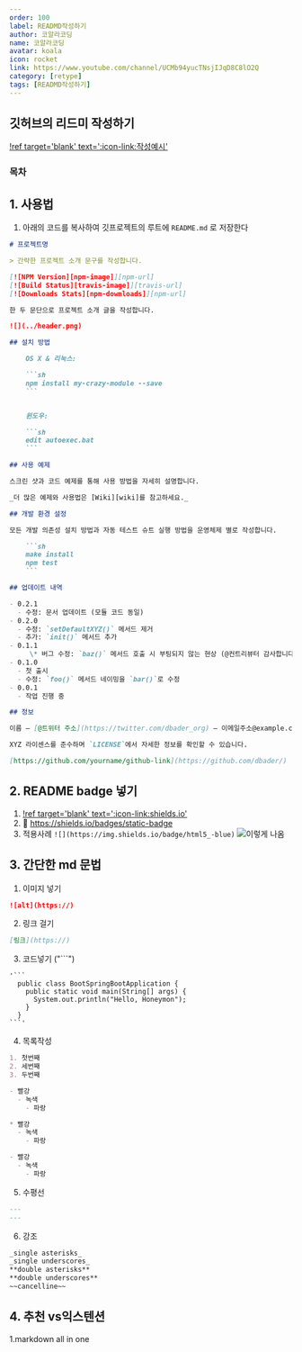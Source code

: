 ```yaml
---
order: 100
label: READMD작성하기
author: 코알라코딩
name: 코알라코딩
avatar: koala
icon: rocket
link: https://www.youtube.com/channel/UCMb94yucTNsjIJqD8C8lO2Q
category: [retype]
tags: [READMD작성하기]
---
```


## 깃허브의 리드미 작성하기 <!-- omit in toc -->

[!ref target='blank' text=':icon-link:작성예시'](https://github.com/kimminjung96/OneTrip)

### 목차 <!-- omit in toc -->

## 1. 사용법

1. 아래의 코드를 복사하여 깃프로젝트의 루트에 `README.md` 로 저장한다

````markdown # READMD.md
# 프로젝트명

> 간략한 프로젝트 소개 문구를 작성합니다.

[![NPM Version][npm-image]][npm-url]
[![Build Status][travis-image]][travis-url]
[![Downloads Stats][npm-downloads]][npm-url]

한 두 문단으로 프로젝트 소개 글을 작성합니다.

![](../header.png)

## 설치 방법

    OS X & 리눅스:

    ```sh
    npm install my-crazy-module --save
    ```


    윈도우:

    ```sh
    edit autoexec.bat
    ```

## 사용 예제

스크린 샷과 코드 예제를 통해 사용 방법을 자세히 설명합니다.

_더 많은 예제와 사용법은 [Wiki][wiki]를 참고하세요._

## 개발 환경 설정

모든 개발 의존성 설치 방법과 자동 테스트 슈트 실행 방법을 운영체제 별로 작성합니다.

    ```sh
    make install
    npm test
    ```

## 업데이트 내역

- 0.2.1
  - 수정: 문서 업데이트 (모듈 코드 동일)
- 0.2.0
  - 수정: `setDefaultXYZ()` 메서드 제거
  - 추가: `init()` 메서드 추가
- 0.1.1
     \* 버그 수정: `baz()` 메서드 호출 시 부팅되지 않는 현상 (@컨트리뷰터 감사합니다!)
- 0.1.0
  - 첫 출시
  - 수정: `foo()` 메서드 네이밍을 `bar()`로 수정
- 0.0.1
  - 작업 진행 중

## 정보

이름 – [@트위터 주소](https://twitter.com/dbader_org) – 이메일주소@example.com

XYZ 라이센스를 준수하며 `LICENSE`에서 자세한 정보를 확인할 수 있습니다.

[https://github.com/yourname/github-link](https://github.com/dbader/)
````

## 2. README badge 넣기

1. [!ref target='blank' text=':icon-link:shields.io'](https://shields.io/)
2. :link: https://shields.io/badges/static-badge
3. 적용사례 `![](https://img.shields.io/badge/html5_-blue)`
   ![이렇게 나옴](https://img.shields.io/badge/html5_-blue)

## 3. 간단한 md 문법

1. 이미지 넣기

```markdown
![alt](https://)
```

2. 링크 걸기

```markdown
[링크](https://)
```

3. 코드넣기 ("```")

````
'```
  public class BootSpringBootApplication {
    public static void main(String[] args) {
      System.out.println("Hello, Honeymon");
    }
  }
```'
````

4. 목록작성

```markdown
1. 첫번째
2. 세번째
3. 두번째

- 빨강
  - 녹색
    - 파랑

* 빨강
  - 녹색
    - 파랑

- 빨강
  - 녹색
    - 파랑
```

5. 수평선

```markdown
---
---
```

6. 강조

```markdown
_single asterisks_
_single underscores_
**double asterisks**
**double underscores**
~~cancelline~~
```

## 4. 추천 vs익스텐션

1.markdown all in one
